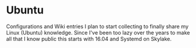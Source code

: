 # Ubuntu

Configurations and Wiki entries I plan to start collecting to finally share my Linux (Ubuntu) knowledge.  Since I've been too lazy over the years to make all that I know public this starts with 16.04 and Systemd on Skylake.

